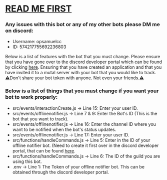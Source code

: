  <h1><u>READ ME FIRST</u></h1>

<h3>Any issues with this bot or any of my other bots please DM me on discord:</h3>

<ul>
   <li>Username: opsamuelcc</li>
   <li>ID: 574217755692236803</li>
</ul>
<p>Below is a list of features with the bot that you must change. Please ensure that you have gone over to the discord developer portal which can be found by clicking <a href="https://discord.com/developers/applications">here</a>. Ensuring that you have created an application and that you have invited it to a mutal server with your bot that you would like to track. ⚠️Don't share your bot token with anyone. Not even your friends.⚠️</p>

<h3>Below is a list of things that you must change if you want your bot to work properly:</h3>
<ul>
   <li>src/events/interactionCreate.js -> Line 15: Enter your user ID.</li>
   <li>src/events/offlinenotifier.js -> Line 7 & 9: Enter the Bot's ID (This is the bot that you want to track).</li>
   <li>src/events/offlinenotifier.js -> Line 16: Enter the channel ID where you want to be notified when the bot's status updates.</li>
   <li>src/events/offlinenotifier.js -> Line 17: Enter your user ID.</li>
   <li>src/functions/handleCommands.js -> Line 5: Enter in the ID of your offline notifier bot. (Need to create it first over in the discord developer portal, that can be found <a href="https://discord.com/developers/applications">here</a>.</li>
   <li>src/functions/handleCommands.js -> Line 6: The ID of the guild you are using this bot.</li>
   <li>.env -> Line 1: The Token of your offline notifier bot. This can be obtained through the discord developer portal.</li>
</ul>
